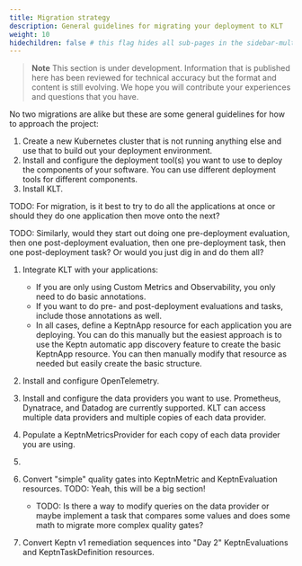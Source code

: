 ```yaml
---
title: Migration strategy
description: General guidelines for migrating your deployment to KLT
weight: 10
hidechildren: false # this flag hides all sub-pages in the sidebar-multicard.html
---
```


> **Note**
This section is under development.
Information that is published here has been reviewed for technical accuracy
but the format and content is still evolving.
We hope you will contribute your experiences
and questions that you have.

No two migrations are alike but these are some general guidelines
for how to approach the project:

1. Create a new Kubernetes cluster that is not running anything else
   and use that to build out your deployment environment.
1. Install and configure the deployment tool(s) you want to use
   to deploy the components of your software.
   You can use different deployment tools for different components.
1. Install KLT.

TODO: For migration, is it best to try to do all the applications at once
or should they do one application then move onto the next?

TODO: Similarly, would they start out doing one pre-deployment evaluation,
then one post-deployment evaluation, then one pre-deployment task,
then one post-deployment task?  Or would you just dig in and do them all?

1. Integrate KLT with your applications:
   - If you are only using Custom Metrics and Observability,
     you only need to do basic annotations.
   - If you want to do pre- and post-deployment evaluations and tasks,
     include those annotations as well.
   - In all cases, define a KeptnApp resource
     for each application you are deploying.
     You can do this manually but the easiest approach
     is to use the Keptn automatic app discovery feature
     to create the basic KeptnApp resource.
     You can then manually modify that resource as needed
     but easily create the basic structure.
     
1. Install and configure OpenTelemetry.
1. Install and configure the data providers you want to use.
   Prometheus, Dynatrace, and Datadog are currently supported.
   KLT can access multiple data providers
   and multiple copies of each data provider.
1. Populate a KeptnMetricsProvider for each copy
   of each data provider you are using.
1. <Other steps>
1. Convert "simple" quality gates into KeptnMetric
   and KeptnEvaluation resources.
   TODO: Yeah, this will be a big section!
   - TODO: Is there a way to modify queries on the data provider
     or maybe implement a task that compares some values and
     does some math to migrate more complex quality gates?
1. Convert Keptn v1 remediation sequences into "Day 2"
   KeptnEvaluations and KeptnTaskDefinition resources.
